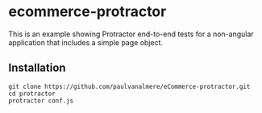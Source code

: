 # ecommerce-protractor

This is an example showing Protractor end-to-end tests for a non-angular application that includes a simple page object.

## Installation
```
git clone https://github.com/paulvanalmere/eCommerce-protractor.git
cd protractor
protractor conf.js
```
